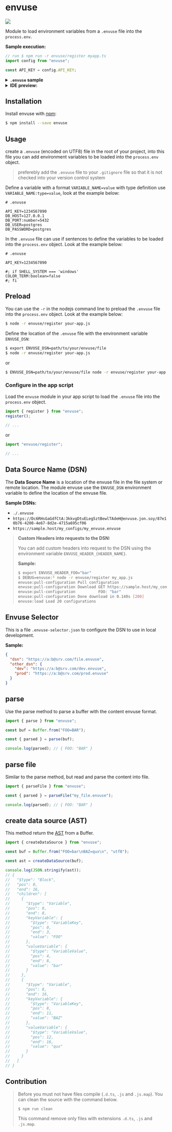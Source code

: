 # envuse

![](./assets/brand/brand@250w.png)

Module to load environment variables from a `.envuse` file into the `process.env`.

**Sample execution:**

```ts
// run $ npm run -r envuse/register myapp.ts
import config from "envuse";

const API_KEY = config.API_KEY;
```

<details>
  <summary><strong><code>.envuse</code> sample</strong></summary>
  <img src="./assets/sample-syntax-highlighting-for-envuse.png" width="550"/>
</details>

<details>
  <summary><strong>IDE preview:</strong></summary>
  <img src="./assets/ide-preview.png" width="570"/>
  <img src="./assets/ide-preview-2.png" width="700"/>
</details>

## Installation

Install envuse with [npm](https://www.npmjs.com/):

```sh
$ npm install --save envuse
```

## Usage

create a `.envuse` (encoded on UTF8) file in the root of your project, into this file you can add environment variables to be loaded into the `process.env` object.

> preferebly add the `.envuse` file to your `.gitignore` file so that it is not checked into your version control system

Define a variable with a format `VARIABLE_NAME=value` with type definition use `VARIABLE_NAME:type=value`, look at the example below:

```envuse
# .envuse

API_KEY=1234567890
DB_HOST=127.0.0.1
DB_PORT:number=5432
DB_USER=postgres
DB_PASSWORD=postgres
```

In the `.envuse` file can use if sentences to define the variables to be loaded into the `process.env` object. Look at the example below:

```envuse
# .envuse

API_KEY=1234567890

#; if SHELL_SYSTEM === 'windows'
COLOR_TERM:boolean=false
#; fi
```

## Preload

You can use the `-r` in the nodejs command line to preload the `.envuse` file into the `process.env` object. Look at the example below:

```sh
$ node -r envuse/register your-app.js
```

Define the location of the `.envuse` file with the environment variable `ENVUSE_DSN`:

```sh
$ export ENVUSE_DSN=path/to/your/envuse/file
$ node -r envuse/register your-app.js
```

or

```sh
$ ENVUSE_DSN=path/to/your/envuse/file node -r envuse/register your-app.js
```

### Configure in the app script

Load the `envuse` module in your app script to load the `.envuse` file into the `process.env` object.

```ts
import { register } from "envuse";
register();

// ...
```

or

```ts
import "envuse/register";

// ...
```

## Data Source Name (DSN)

The **Data Source Name** is a location of the envuse file in the file system or remote location. The module envuse use the `ENVUSE_DSN` environment variable to define the location of the envuse file.

**Sample DSNs:**

- `./.envuse`
- `https://Dc6RHsGaGdfCtA:3kkvgDtuELeg5ztBewlTAdeH@envuse.jon.soy/87e10b76-4200-4e67-8d2e-4715a695cf06`
- `https://sample.host/my_configs/my_envuse.envuse`

> **Custom Headers into requests to the DSN:**
>
> You can add custom headers into request to the DSN using the environment variable `ENVUSE_HEADER_{HEADER_NAME}`.
>
> **Sample:**
>
> ```sh
> $ export ENVUSE_HEADER_FOO="bar"
> $ DEBUG=envuse:* node -r envuse/register my_app.js
> envuse:pull-configuration Pull configuration
> envuse:pull-configuration Download GET https://sample.host/my_configs/my_envuse.envuse
> envuse:pull-configuration          FOO: "bar"
> envuse:pull-configuration Done download in 0.140s [200]
> envuse:load Load 20 configurations
> ```

## Envuse Selector

This is a file `.envuse-selector.json` to configure the DSN to use in local development.

**Sample:**

```json
{
  "dsn": "https://a:b@srv.com/file.envuse",
  "other_dsn": {
    "dev": "https://a:b@srv.com/dev.envuse",
    "prod": "https://a:b@srv.com/prod.envuse"
  }
}
```

## parse

Use the parse method to parse a buffer with the content envuse format.

```ts
import { parse } from "envuse";

const buf = Buffer.from("FOO=BAR");

const { parsed } = parse(buf);

console.log(parsed); // { FOO: "BAR" }
```

## parse file

Similar to the parse method, but read and parse the content into file.

```ts
import { parseFile } from "envuse";

const { parsed } = parseFile("my_file.envuse");

console.log(parsed); // { FOO: "BAR" }
```

## create data source (AST)

This method return the [AST](https://en.wikipedia.org/wiki/Abstract_syntax_tree) from a Buffer.

```ts
import { createDataSource } from "envuse";

const buf = Buffer.from("FOO=bar\nBAZ=qux\n", "utf8");

const ast = createDataSource(buf);

console.log(JSON.stringify(ast));
// {
//   "$type": "Block",
//   "pos": 0,
//   "end": 16,
//   "children": [
//     {
//       "$type": "Variable",
//       "pos": 0,
//       "end": 8,
//       "keyVariable": {
//         "$type": "VariableKey",
//         "pos": 0,
//         "end": 3,
//         "value": "FOO"
//       },
//       "valueVariable": {
//         "$type": "VariableValue",
//         "pos": 4,
//         "end": 8,
//         "value": "bar"
//       }
//     },
//     {
//       "$type": "Variable",
//       "pos": 8,
//       "end": 16,
//       "keyVariable": {
//         "$type": "VariableKey",
//         "pos": 8,
//         "end": 11,
//         "value": "BAZ"
//       },
//       "valueVariable": {
//         "$type": "VariableValue",
//         "pos": 12,
//         "end": 16,
//         "value": "qux"
//       }
//     }
//   ]
// }
```

## Contribution

> Before you must not have files compile (`.d.ts`, `.js` and `.js.map`). You can clean the source with the command below.
>
> ```shell
> $ npm run clean
> ```
>
> This command remove only files with extensions `.d.ts`, `.js` and `.js.map`.
